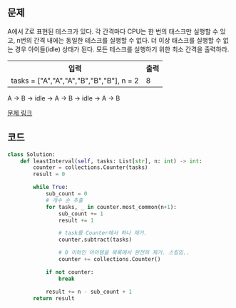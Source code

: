 ## 문제

A에서 Z로 표현된 테스크가 있다. 각 간격마다 CPU는 한 번의 태스크만 실행할 수 있고, n번의 간격 내에는 동일한 테스크를 실행할 수 없다. 더 이상 태스크를 실행할 수 없는 경우 아이들(idle) 상태가 된다. 모든 테스크를 실행하기 위한 최소 간격을 출력하라.

 <table>
	<th>입력</th>
	<th>출력</th>
	<tr><!-- 첫번째 줄 시작 -->
	    <td>tasks = ["A","A","A","B","B","B"], n = 2</td>
	    <td>8</td>
	</tr><!-- 첫번째 줄 끝 -->
    </table>

A -> B -> idle -> A -> B -> idle -> A -> B

<a href="https://leetcode.com/problems/task-scheduler/" target="_blank">문제 링크</a>

## 코드

```python
class Solution:
    def leastInterval(self, tasks: List[str], n: int) -> int:
        counter = collections.Counter(tasks)
        result = 0

        while True:
            sub_count = 0
            # 개수 순 추출
            for tasks, _ in counter.most_common(n+1):
                sub_count += 1
                result += 1

                # task를 Counter에서 하나 제거.
                counter.subtract(tasks)

                # 0 이하인 아이템을 목록에서 완전히 제거. 스킬임..
                counter += collections.Counter()

            if not counter:
                break

            result += n - sub_count + 1
        return result
```

